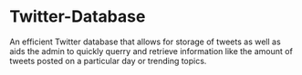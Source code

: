 # Twitter-Database

An efficient Twitter database that allows for storage of tweets as well as aids the admin to quickly querry and retrieve information like the amount of tweets posted on a particular day or trending topics.
